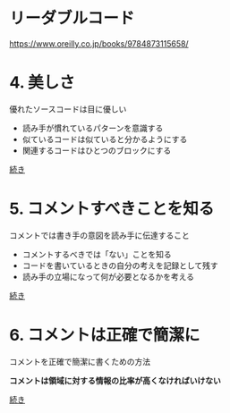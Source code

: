 # リーダブルコード

https://www.oreilly.co.jp/books/9784873115658/


# 4. 美しさ

優れたソースコードは目に優しい

* 読み手が慣れているパターンを意識する
* 似ているコードは似ていると分かるようにする
* 関連するコードはひとつのブロックにする

[続き](04)

# 5. コメントすべきことを知る

コメントでは書き手の意図を読み手に伝達すること

* コメントするべきでは「ない」ことを知る
* コードを書いているときの自分の考えを記録として残す
* 読み手の立場になって何が必要となるかを考える

[続き](05)

# 6. コメントは正確で簡潔に

コメントを正確で簡潔に書くための方法

**コメントは領域に対する情報の比率が高くなければいけない**

[続き](06)
